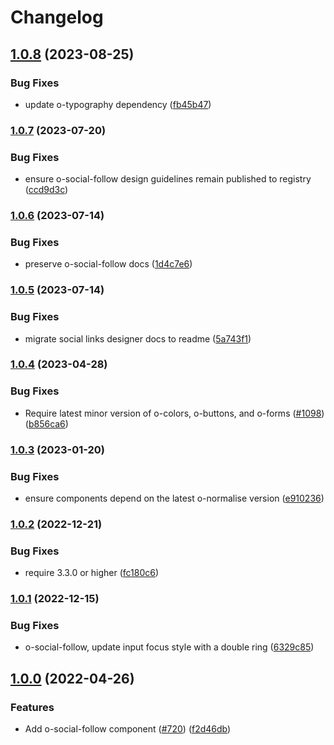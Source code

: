 # Changelog

## [1.0.8](https://github.com/Financial-Times/origami/compare/o-social-follow-v1.0.7...o-social-follow-v1.0.8) (2023-08-25)


### Bug Fixes

* update o-typography dependency  ([fb45b47](https://github.com/Financial-Times/origami/commit/fb45b47274241ea828f7dd50233441a76a215a51))

### [1.0.7](https://www.github.com/Financial-Times/origami/compare/o-social-follow-v1.0.6...o-social-follow-v1.0.7) (2023-07-20)


### Bug Fixes

* ensure o-social-follow design guidelines remain published to registry ([ccd9d3c](https://www.github.com/Financial-Times/origami/commit/ccd9d3cf4192aa582071b12dfc61de43cc06c2d3))

### [1.0.6](https://www.github.com/Financial-Times/origami/compare/o-social-follow-v1.0.5...o-social-follow-v1.0.6) (2023-07-14)


### Bug Fixes

* preserve o-social-follow docs ([1d4c7e6](https://www.github.com/Financial-Times/origami/commit/1d4c7e66536ca80836a1aae53c7b37c0003e1306))

### [1.0.5](https://www.github.com/Financial-Times/origami/compare/o-social-follow-v1.0.4...o-social-follow-v1.0.5) (2023-07-14)


### Bug Fixes

* migrate social links designer docs to readme ([5a743f1](https://www.github.com/Financial-Times/origami/commit/5a743f101c09d4ec892bc398c82c6834e7cfa1e8))

### [1.0.4](https://www.github.com/Financial-Times/origami/compare/o-social-follow-v1.0.3...o-social-follow-v1.0.4) (2023-04-28)


### Bug Fixes

* Require latest minor version of o-colors, o-buttons, and o-forms ([#1098](https://www.github.com/Financial-Times/origami/issues/1098)) ([b856ca6](https://www.github.com/Financial-Times/origami/commit/b856ca66c9ec555f3c70833ffa35cb05cd19841f))

### [1.0.3](https://www.github.com/Financial-Times/origami/compare/o-social-follow-v1.0.2...o-social-follow-v1.0.3) (2023-01-20)


### Bug Fixes

* ensure components depend on the latest o-normalise version ([e910236](https://www.github.com/Financial-Times/origami/commit/e910236454318ce1bf198a06da7e76c0893c9142))

### [1.0.2](https://www.github.com/Financial-Times/origami/compare/o-social-follow-v1.0.1...o-social-follow-v1.0.2) (2022-12-21)


### Bug Fixes

* require 3.3.0 or higher ([fc180c6](https://www.github.com/Financial-Times/origami/commit/fc180c619755daa1b7bfe65509f354cf0de113bf))

### [1.0.1](https://www.github.com/Financial-Times/origami/compare/o-social-follow-v1.0.0...o-social-follow-v1.0.1) (2022-12-15)


### Bug Fixes

* o-social-follow, update input focus style with a double ring ([6329c85](https://www.github.com/Financial-Times/origami/commit/6329c852dbc6c1df303cfe76a1589b796e0b40a0))

## [1.0.0](https://github.com/Financial-Times/origami/tree/o-social-follow-v1.0.0/components/o-social-follow) (2022-04-26)


### Features

* Add o-social-follow component ([#720](https://www.github.com/Financial-Times/origami/issues/720)) ([f2d46db](https://www.github.com/Financial-Times/origami/commit/f2d46db22053d933e72a4ebf6955c3ee83c4f06b))
